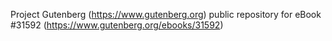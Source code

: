 Project Gutenberg (https://www.gutenberg.org) public repository for eBook #31592 (https://www.gutenberg.org/ebooks/31592)
